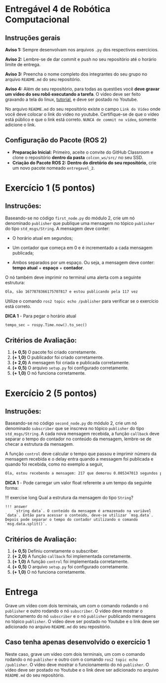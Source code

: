 # Entregável 4 de Robótica Computacional

## Instruções gerais

**Aviso 1:** Sempre desenvolvam nos arquivos `.py` dos respectivos exercícios.

**Aviso 2:** Lembre-se de dar commit e push no seu repositório até o horário limite de entrega.

**Aviso 3:** Preencha o nome completo dos integrantes do seu grupo no arquivo `README.md` do seu repositório.

**Aviso 4:** Além de seu repositório, para todas as questões você **deve gravar um vídeo do seu robô executando a tarefa**. O vídeo deve ser feito gravando a tela do linux, [tutorial](https://insper.github.io/robotica-computacional/screen_record/), e deve ser postado no Youtube. 

No arquivo `README.md` do seu repositório existe o campo `Link do Vídeo` onde você deve colocar o link do video no youtube. Certifique-se de que o vídeo está público e que o link está correto. `NUNCA de commit no vídeo`, somente adicione o link.

## Configuração do Pacote (ROS 2)

- **Preparação Inicial:** Primeiro, aceite o convite do GitHub Classroom e clone o repositório **dentro da pasta** `colcon_ws/src/` no seu SSD.
- **Criação do Pacote ROS 2:** **Dentro do diretório do seu repositório**, crie um novo pacote nomeado `entregavel_2`.

# Exercício 1 (5 pontos)

## Instruções:
Baseando-se no código `first_node.py` do módulo 2, crie um nó denominado `publisher` que publique uma mensagem no tópico `publisher` do tipo `std_msgs/String`. A mensagem deve conter:

* O horário atual em segundos;

* Um contador que começa em 0 e é incrementado a cada mensagem publicada;

* Ambos separados por um espaço. Ou seja, a mensagem deve conter: **tempo atual** + **espaço** + **contador**.

O nó também deve imprimir no terminal uma alerta com a seguinte estrutura:

```bash
Ola, são 1677878366175707817 e estou publicando pela 117 vez
```

Utilize o comando `ros2 topic echo /publisher` para verificar se o exercício está correto.

**DICA 1** - Para pegar o horário atual
```python 
tempo_sec = rospy.Time.now().to_sec()
```
## Critérios de Avaliação:
1. **(+ 0,5)** O pacote foi criado corretamente.
2. **(+ 1,0)** O publicador foi criado corretamente.
4. **(+ 2,0)** A mensagem foi criada e publicada corretamente.
5. **(+ 0,5)** O arquivo `setup.py` foi configurado corretamente.
6. **(+ 1,0)** O nó funciona corretamente.


# Exercício 2 (5 pontos)

## Instruções:
Baseando-se no código `second_node.py` do módulo 2, crie um nó denominado `subscriber` que se inscreva no tópico `publisher` do tipo `std_msgs/String`. A cada nova mensagem recebida, a função `callback` deve separar o tempo do contador no conteúdo da mensagem, lembre-se de checar a estrutura da mensagem.

A função `control` deve calcular o tempo que passou e imprimir número da mensagem recebida e o delay entra quando a messagem foi publicada e quando foi recebida, como no exemplo a seguir,

```bash
Ola, estou recebendo a mensagem: 217 que demorou 0.005347013 segundos para ser recebida
```

**DICA 1** - Pode carregar um valor float referente a um tempo da seguinte forma:

!!! exercise long 
    Qual a estrutura da mensagem do tipo `String`?

    !!! answer
        `string data`. O conteúdo da mensagem é armazenado na variável `data`. Então para acessar o conteúdo, deve-se utilizar `msg.data`. Depois pode separar o tempo do contador utilizando o comando `msg.data.split()`.

## Critérios de Avaliação:
1. **(+ 0,5)** Definiu corretamente o subscriber.
2. **(+ 2,0)** A função `callback` foi implementada corretamente.
3. **(+ 1,0)** A função `control` foi implementada corretamente.
4. **(+ 0,5)** O arquivo `setup.py` foi configurado corretamente.
5. **(+ 1,0)** O nó funciona corretamente.

# Entrega
Grave um vídeo com dois terminais, um com o comando rodando o nó `publisher` e outro rodando o nó `subscriber`. O vídeo deve mostrar o funcionamento do nó `subscriber` e o nó `publisher` publicando mensagens no tópico `publisher`. O vídeo deve ser postado no Youtube e o link deve ser adicionado no arquivo `README.md` do seu repositório.

## Caso tenha apenas desenvolvido o exercício 1

Neste caso, grave um vídeo com dois terminais, um com o comando rodando o nó `publisher` e outro com o comando `ros2 topic echo /publisher`. O vídeo deve mostrar o funcionamento do nó `publisher`. O vídeo deve ser postado no Youtube e o link deve ser adicionado no arquivo `README.md` do seu repositório.

